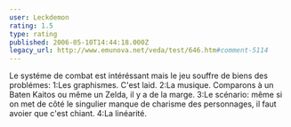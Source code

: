 ```yaml
---
user: Leckdemon
rating: 1.5
type: rating
published: 2006-05-10T14:44:18.000Z
legacy_url: http://www.emunova.net/veda/test/646.htm#comment-5114
---
```

Le systéme de combat est intéréssant mais le jeu souffre de biens des problémes:
1:Les graphismes. C'est laid.
2:La musique. Comparons à un Baten Kaitos ou même un Zelda, il y a de la marge.
3:Le scénario: même si on met de côté le singulier manque de charisme des personnages, il faut avoier que c'est chiant.
4:La linéarité.